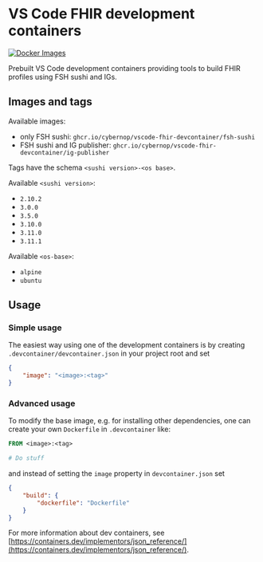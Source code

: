 # VS Code FHIR development containers

[![Docker Images](https://github.com/cybernop/vscode-fhir-devcontainer/actions/workflows/docker.yaml/badge.svg)](https://github.com/cybernop/vscode-fhir-devcontainer/actions/workflows/docker.yaml)

Prebuilt VS Code development containers providing tools to build FHIR profiles using FSH sushi and IGs.

## Images and tags

Available images:

* only FSH sushi: `ghcr.io/cybernop/vscode-fhir-devcontainer/fsh-sushi`
* FSH sushi and IG publisher: `ghcr.io/cybernop/vscode-fhir-devcontainer/ig-publisher`

Tags have the schema `<sushi version>-<os base>`.

Available `<sushi version>`:

* `2.10.2`
* `3.0.0`
* `3.5.0`
* `3.10.0`
* `3.11.0`
* `3.11.1`

Available `<os-base>`:

* `alpine`
* `ubuntu`

## Usage

### Simple usage

The easiest way using one of the development containers is by creating `.devcontainer/devcontainer.json` in your project root and set

```json
{
    "image": "<image>:<tag>"
}
```

### Advanced usage

To modify the base image, e.g. for installing other dependencies, one can create your own `Dockerfile` in `.devcontainer` like:

```Dockerfile
FROM <image>:<tag>

# Do stuff
```

and instead of setting the `image` property in `devcontainer.json` set

```json
{
    "build": {
        "dockerfile": "Dockerfile"
    }
}
```

For more information about dev containers, see [https://containers.dev/implementors/json_reference/](https://containers.dev/implementors/json_reference/).
